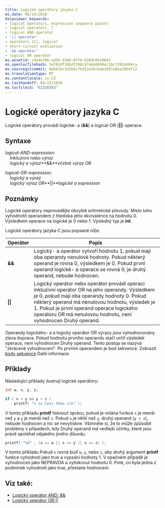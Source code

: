 ```yaml
---
title: Logické operátory jazyka C
ms.date: 06/14/2018
helpviewer_keywords:
- logical operators, expression sequence points
- logical operators, C
- logical AND operator
- '|| operator'
- operators [C], logical
- short-circuit evaluation
- '&& operator'
- logical OR operator
ms.assetid: c0a4e766-ad56-4300-bf76-b28dc0e19b43
ms.openlocfilehash: 5df0c0f16bdf298c47a6a0699ec10c7392ab84ca
ms.sourcegitcommit: 0ab61bc3d2b6cfbd52a16c6ab2b97a8ea1864f12
ms.translationtype: MT
ms.contentlocale: cs-CZ
ms.lasthandoff: 04/23/2019
ms.locfileid: "62326583"
---
```

# <a name="c-logical-operators"></a>Logické operátory jazyka C

Logické operátory provádí logické- a (**&&**) a logical-OR (**||**) operace.

## <a name="syntax"></a>Syntaxe

*logical-AND-expression*:<br/>
&nbsp;&nbsp;&nbsp;&nbsp;*Inkluzivní nebo výraz*<br/>
&nbsp;&nbsp;&nbsp;&nbsp;*logický a výraz***&&***včetně výraz OR*

*logical-OR-expression*:<br/>
&nbsp;&nbsp;&nbsp;&nbsp;*logický a výraz*<br/>
&nbsp;&nbsp;&nbsp;&nbsp;*logický výraz OR***&#124;&#124;***logické a expression*

## <a name="remarks"></a>Poznámky

Logické operátory neprovádějte obvyklé aritmetické převody. Místo toho vyhodnotit operandem z hlediska jeho ekvivalence na hodnotu 0. Výsledkem operace na logické je 0 nebo 1. Výsledný typ je **int**.

Logické operátory jazyka C jsou popsané níže:

|Operátor|Popis|
|--------------|-----------------|
|**&&**|Logický- a operátor vytvoří hodnotu 1, pokud mají oba operandy nenulové hodnoty. Pokud některý operand je rovna 0, výsledkem je 0. Pokud první operand logické- a operace se rovná 0, je druhý operand, nebude hodnocen.|
|**&#124;&#124;**|Logický operátor nebo operátor provádí operaci inkluzivní operátor OR na jeho operandy. Výsledkem je 0, pokud mají oba operandy hodnoty 0. Pokud některý operand má nenulovou hodnotu, výsledek je 1. Pokud je první operand operace logického operátoru OR má nenulovou hodnotu, není vyhodnocen Druhý operand.|

Operandy logického- a a logický operátor OR výrazy jsou vyhodnocovány zleva doprava. Pokud hodnotu prvního operandu stačí určit výsledek operace, není vyhodnocen Druhý operand. Tento postup se nazývá "zkrácené vyhodnocení". Po prvním operandem je bod sekvence. Zobrazit [body sekvence](../c-language/c-sequence-points.md) Další informace.

## <a name="examples"></a>Příklady

Následující příklady ilustrují logické operátory:

```C
int w, x, y, z;

if ( x < y && y < z )
    printf( "x is less than z\n" );
```

V tomto příkladu **printf** tisknout zprávu, pokud je volána funkce `x` je menší než `y` a `y` je menší než `z`. Pokud `x` je větší než `y`, druhý operand (`y < z`), nebude hodnocen a nic se nevytiskne. Všimněte si, že to může způsobit problémy v případech, kdy Druhý operand má vedlejší účinky, které jsou právě spoléhat nějakého jiného důvodu.

```C
printf( "%d" , (x == w || x == y || x == z) );
```

V tomto příkladu Pokud `x` rovná buď `w`, `y`, nebo `z`, aby druhý argument **printf** funkce vyhodnotí jako true a vypsání hodnoty 1. V opačném případě je vyhodnocen jako NEPRAVDA a vytisknout hodnotu 0. Poté, co byla jedna z podmínek vyhodnotí jako true, přestane hodnocení.

## <a name="see-also"></a>Viz také:

- [Logický operátor AND: &&](../cpp/logical-and-operator-amp-amp.md)
- [Logický operátor OR:&#124;&#124;](../cpp/logical-or-operator-pipe-pipe.md)
